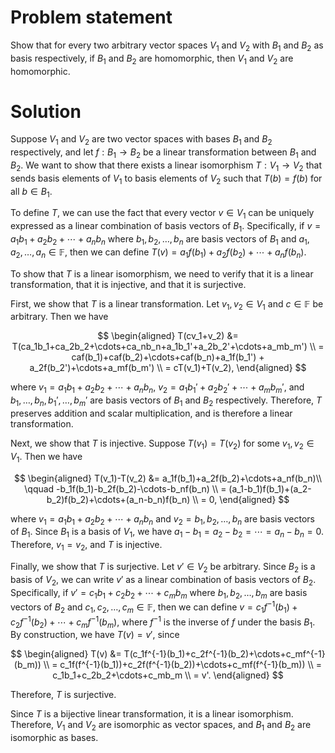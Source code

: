 # Problem statement
Show that for every two arbitrary vector spaces $V_1$ and $V_2$ with $B_1$ and $B_2$ as basis respectively, 
if $B_1$ and $B_2$ are homomorphic, then $V_1$ and $V_2$ are homomorphic.

# Solution
Suppose $V_1$ and $V_2$ are two vector spaces with bases $B_1$ and $B_2$ respectively, and let $f:B_1\rightarrow B_2$ be a linear transformation between $B_1$ and $B_2$. We want to show that there exists a linear isomorphism $T:V_1\rightarrow V_2$ that sends basis elements of $V_1$ to basis elements of $V_2$ such that $T(b)=f(b)$ for all $b\in B_1$.

To define $T$, we can use the fact that every vector $v\in V_1$ can be uniquely expressed as a linear combination of basis vectors of $B_1$. Specifically, if $v=a_1b_1+a_2b_2+\cdots+a_nb_n$ where $b_1,b_2,\ldots,b_n$ are basis vectors of $B_1$ and $a_1,a_2,\ldots,a_n\in\mathbb{F}$, then we can define $T(v)=a_1f(b_1)+a_2f(b_2)+\cdots+a_nf(b_n)$.

To show that $T$ is a linear isomorphism, we need to verify that it is a linear transformation, that it is injective, and that it is surjective.

First, we show that $T$ is a linear transformation. Let $v_1,v_2\in V_1$ and $c\in\mathbb{F}$ be arbitrary. Then we have

$$
\begin{aligned}
T(cv_1+v_2) &= T(ca_1b_1+ca_2b_2+\cdots+ca_nb_n+a_1b_1'+a_2b_2'+\cdots+a_mb_m') \\
= caf(b_1)+caf(b_2)+\cdots+caf(b_n)+a_1f(b_1') + a_2f(b_2')+\cdots+a_mf(b_m') \\
= cT(v_1)+T(v_2),
\end{aligned}
$$

where $v_1=a_1b_1+a_2b_2+\cdots+a_nb_n$, $v_2=a_1b_1'+a_2b_2'+\cdots+a_mb_m'$, and $b_1,\ldots,b_n,b_1',\ldots,b_m'$ are basis vectors of $B_1$ and $B_2$ respectively. Therefore, $T$ preserves addition and scalar multiplication, and is therefore a linear transformation.

Next, we show that $T$ is injective. Suppose $T(v_1)=T(v_2)$ for some $v_1,v_2\in V_1$. Then we have

$$
\begin{aligned}
T(v_1)-T(v_2) &= a_1f(b_1)+a_2f(b_2)+\cdots+a_nf(b_n)\\
\qquad -b_1f(b_1)-b_2f(b_2)-\cdots-b_nf(b_n) \\
= (a_1-b_1)f(b_1)+(a_2-b_2)f(b_2)+\cdots+(a_n-b_n)f(b_n) \\
= 0,
\end{aligned}
$$

where $v_1=a_1b_1+a_2b_2+\cdots+a_nb_n$ and $v_2=b_1,b_2,\ldots,b_n$ are basis vectors of $B_1$. Since $B_1$ is a basis of $V_1$, we have $a_1-b_1=a_2-b_2=\cdots=a_n-b_n=0$. Therefore, $v_1=v_2$, and $T$ is injective.

Finally, we show that $T$ is surjective. Let $v'\in V_2$ be arbitrary. Since $B_2$ is a basis of $V_2$, we can write $v'$ as a linear combination of basis vectors of $B_2$. Specifically, if $v'=c_1b_1+c_2b_2+\cdots+c_mb_m$ where $b_1,b_2,\ldots,b_m$ are basis vectors of $B_2$ and $c_1,c_2,\ldots,c_m\in\mathbb{F}$, then we can define $v=c_1f^{-1}(b_1)+c_2f^{-1}(b_2)+\cdots+c_mf^{-1}(b_m)$, where $f^{-1}$ is the inverse of $f$ under the basis $B_1$. By construction, we have $T(v)=v'$, since

$$
\begin{aligned}
T(v) &= T(c_1f^{-1}(b_1)+c_2f^{-1}(b_2)+\cdots+c_mf^{-1}(b_m)) \\
= c_1f(f^{-1}(b_1))+c_2f(f^{-1}(b_2))+\cdots+c_mf(f^{-1}(b_m)) \\
= c_1b_1+c_2b_2+\cdots+c_mb_m \\
= v'.
\end{aligned}
$$

Therefore, $T$ is surjective.

Since $T$ is a bijective linear transformation, it is a linear isomorphism. Therefore, $V_1$ and $V_2$ are isomorphic as vector spaces, and $B_1$ and $B_2$ are isomorphic as bases.
